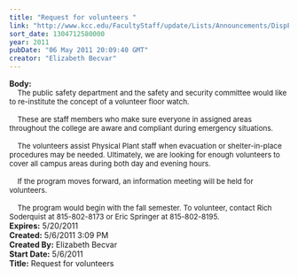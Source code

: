 ```yaml
---
title: "Request for volunteers "
link: "http://www.kcc.edu/FacultyStaff/update/Lists/Announcements/DispForm.aspx?ID=288"
sort_date: 1304712580000
year: 2011
pubDate: "06 May 2011 20:09:40 GMT"
creator: "Elizabeth Becvar"
---
```


<div><b>Body:</b> <div class=ExternalClassC2495FE9A8D44DEDA44A84C5067852BB><div><font size=2>    The public safety department and the safety and security committee would like to re-institute the concept of a volunteer floor watch. </font></div><font size=2>
<div><br>    These are staff members who make sure everyone in assigned areas throughout the college are aware and compliant during emergency situations. </div>
<div><br>    The volunteers assist Physical Plant staff when evacuation or shelter-in-place procedures may be needed. Ultimately, we are looking for enough volunteers to cover all campus areas during both day and evening hours. </div>
<div><br>    If the program moves forward, an information meeting will be held for volunteers.</div>
<div><br>    The program would begin with the fall semester. To volunteer, contact Rich Soderquist at 815-802-8173 or Eric Springer at 815-802-8195.<br></div></font></div></div>
<div><b>Expires:</b> 5/20/2011</div>
<div><b>Created:</b> 5/6/2011 3:09 PM</div>
<div><b>Created By:</b> Elizabeth Becvar</div>
<div><b>Start Date:</b> 5/6/2011</div>
<div><b>Title:</b> Request for volunteers </div>
